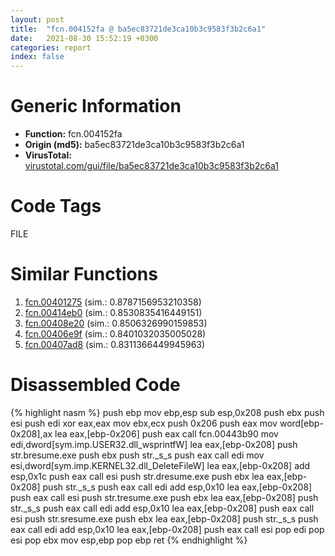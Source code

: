 ```yaml
---
layout: post
title:  "fcn.004152fa @ ba5ec83721de3ca10b3c9583f3b2c6a1"
date:   2021-08-30 15:52:19 +0300
categories: report
index: false
---
```


# Generic Information
- **Function:** fcn.004152fa
- **Origin (md5):** ba5ec83721de3ca10b3c9583f3b2c6a1
- **VirusTotal:** [virustotal.com/gui/file/ba5ec83721de3ca10b3c9583f3b2c6a1][virustotal_ref]

# Code Tags
<span class="tag" id="FILE">FILE</span>


# Similar Functions

1. [fcn.00401275][similar_1_ref] (sim.: 0.8787156953210358)
2. [fcn.00414eb0][similar_2_ref] (sim.: 0.8530835416449151)
3. [fcn.00408e20][similar_3_ref] (sim.: 0.8506326990159853)
4. [fcn.00406e9f][similar_4_ref] (sim.: 0.8401032035005028)
5. [fcn.00407ad8][similar_5_ref] (sim.: 0.8311366449945963)


# Disassembled Code

{% highlight nasm %}
push ebp
mov ebp,esp
sub esp,0x208
push ebx
push esi
push edi
xor eax,eax
mov ebx,ecx
push 0x206
push eax
mov word[ebp-0x208],ax
lea eax,[ebp-0x206]
push eax
call fcn.00443b90
mov edi,dword[sym.imp.USER32.dll_wsprintfW]
lea eax,[ebp-0x208]
push str.bresume.exe
push ebx
push str._s_s
push eax
call edi
mov esi,dword[sym.imp.KERNEL32.dll_DeleteFileW]
lea eax,[ebp-0x208]
add esp,0x1c
push eax
call esi
push str.dresume.exe
push ebx
lea eax,[ebp-0x208]
push str._s_s
push eax
call edi
add esp,0x10
lea eax,[ebp-0x208]
push eax
call esi
push str.tresume.exe
push ebx
lea eax,[ebp-0x208]
push str._s_s
push eax
call edi
add esp,0x10
lea eax,[ebp-0x208]
push eax
call esi
push str.sresume.exe
push ebx
lea eax,[ebp-0x208]
push str._s_s
push eax
call edi
add esp,0x10
lea eax,[ebp-0x208]
push eax
call esi
pop edi
pop esi
pop ebx
mov esp,ebp
pop ebp
ret
{% endhighlight %}


[similar_1_ref]: /report/fcn.00401275@7b8f4ef4fb1f8ad81aca09da2f992561
[similar_2_ref]: /report/fcn.00414eb0@ba5ec83721de3ca10b3c9583f3b2c6a1
[similar_3_ref]: /report/fcn.00408e20@470263fe7e7cc115b95cd041d643e3b5
[similar_4_ref]: /report/fcn.00406e9f@73677cb40830e94fbfb5483ff33e40b9
[similar_5_ref]: /report/fcn.00407ad8@8f8b2c5d43e03af62d4bc097b3275f12
[virustotal_ref]: https://www.virustotal.com/gui/file/ba5ec83721de3ca10b3c9583f3b2c6a1